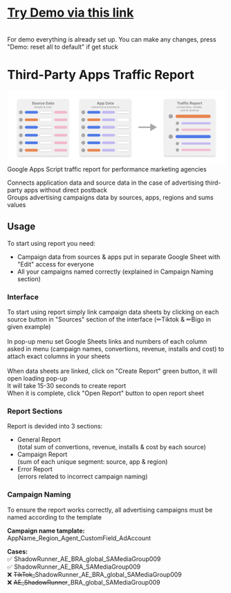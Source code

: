 # <a href="https://script.google.com/macros/s/AKfycbxUz-JagEFB2euHp4PYwpWGKvRYvS728l9DDto3B745GcFYLc7SXTuysHMIup-ZRyn-fQ/exec">Try Demo via this link</a>
<br>For demo everything is already set up. You can make any changes, press "Demo: reset all to default" if get stuck

# Third-Party Apps Traffic Report
<img src="./readme-slides/concept_schema.png"> 
Google Apps Script traffic report for performance marketing agencies<br>

Connects application data and source data in the case of advertising third-party apps without direct postback<br>
Groups advertising campaigns data by sources, apps, regions and sums values<br>

## Usage
To start using report you need:
- Campaign data from sources & apps put in separate Google Sheet with "Edit" access for everyone
- All your campaigns named correctly (explained in Campaign Naming section)

### Interface
To start using report simply link campaign data sheets by clicking on each source button in "Sources" section of the interface (✏Tiktok & ✏Bigo in given example)<br>
<br>
In pop-up menu set Google Sheets links and numbers of each column asked in menu (campaign names, convertions, revenue, installs and cost) to attach exact columns in your sheets<br>
<br>
When data sheets are linked, click on "Create Report" green button, it will open loading pop-up<br>
It will take 15-30 seconds to create report<br>
When it is complete, click "Open Report" button to open report sheet<br>
### Report Sections
Report is devided into 3 sections:
- General Report <br>
(total sum of convertions, revenue, installs & cost by each source)
- Campaign Report<br>
(sum of each unique segment: source, app & region)
- Error Report<br>
(errors related to incorrect campaign naming)

### Campaign Naming
To ensure the report works correctly, all advertising campaigns must be named according to the template

<b>Campaign name tamplate:</b>
AppName_Region_Agent_CustomField_AdAccount

<b>Cases:</b>
<br>
✅ ShadowRunner_AE_BRA_global_SAMediaGroup009 <br>
✅ ShadowRunner_AE_BRA_SAMediaGroup009 <br>
❌ <strike>TikTok_</strike>ShadowRunner_AE_BRA_global_SAMediaGroup009 <br>
❌ <strike>AE_ShadowRunner</strike>_BRA_global_SAMediaGroup009 <br>
